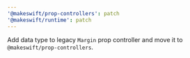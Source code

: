 ```yaml
---
'@makeswift/prop-controllers': patch
'@makeswift/runtime': patch
---
```


Add data type to legacy `Margin` prop controller and move it to `@makeswift/prop-controllers`.
